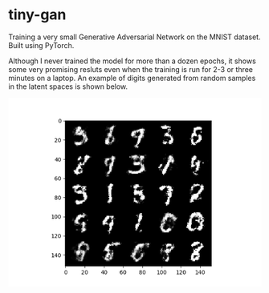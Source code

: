 # tiny-gan
Training a very small Generative Adversarial Network on the MNIST dataset. Built using PyTorch.

Although I never trained the model for more than a dozen epochs, it shows some very promising resluts even when the training is run for 2-3 or three minutes on a laptop.
An example of digits generated from random samples in the latent spaces is shown below.

![Samples - Epoch 12](/images/tiny_gan_results.png)
